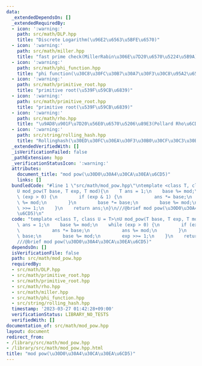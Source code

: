 ```yaml
---
data:
  _extendedDependsOn: []
  _extendedRequiredBy:
  - icon: ':warning:'
    path: src/math/DLP.hpp
    title: "Discrete Logarithm(\u96E2\u6563\u5BFE\u6570)"
  - icon: ':warning:'
    path: src/math/miller.hpp
    title: "fast prime check(MillerRabin\u306E\u7D20\u6570\u5224\u5B9A)"
  - icon: ':warning:'
    path: src/math/phi_function.hpp
    title: "phi function(\u30C8\u30FC\u30B7\u30A7\u30F3\u30C8\u95A2\u6570)"
  - icon: ':warning:'
    path: src/math/primitive_root.hpp
    title: "primitive root(\u539F\u59CB\u6839)"
  - icon: ':warning:'
    path: src/math/primitive_root.hpp
    title: "primitive root(\u539F\u59CB\u6839)"
  - icon: ':warning:'
    path: src/math/rho.hpp
    title: "\u9AD8\u901F\u7D20\u56E0\u6570\u5206\u89E3(Pollard Rho\u6CD5)"
  - icon: ':warning:'
    path: src/string/rolling_hash.hpp
    title: "Rollinghash(\u30ED\u30FC\u30EA\u30F3\u30B0\u30CF\u30C3\u30B7\u30E5)"
  _extendedVerifiedWith: []
  _isVerificationFailed: false
  _pathExtension: hpp
  _verificationStatusIcon: ':warning:'
  attributes:
    document_title: "mod pow(\u30D0\u30A4\u30CA\u30EA\u6CD5)"
    links: []
  bundledCode: "#line 1 \"src/math/mod_pow.hpp\"\ntemplate <class T, class U = T>\n\
    U mod_pow(T base, T exp, T mod){\n    T ans = 1;\n    base %= mod;\n    while\
    \ (exp > 0) {\n        if (exp & 1) {\n            ans *= base;\n            ans\
    \ %= mod;\n        }\n        base *= base;\n        base %= mod;\n        exp\
    \ >>= 1;\n    }\n    return ans;\n}\n///@brief mod pow(\u30D0\u30A4\u30CA\u30EA\
    \u6CD5)\n"
  code: "template <class T, class U = T>\nU mod_pow(T base, T exp, T mod){\n    T\
    \ ans = 1;\n    base %= mod;\n    while (exp > 0) {\n        if (exp & 1) {\n\
    \            ans *= base;\n            ans %= mod;\n        }\n        base *=\
    \ base;\n        base %= mod;\n        exp >>= 1;\n    }\n    return ans;\n}\n\
    ///@brief mod pow(\u30D0\u30A4\u30CA\u30EA\u6CD5)"
  dependsOn: []
  isVerificationFile: false
  path: src/math/mod_pow.hpp
  requiredBy:
  - src/math/DLP.hpp
  - src/math/primitive_root.hpp
  - src/math/primitive_root.hpp
  - src/math/rho.hpp
  - src/math/miller.hpp
  - src/math/phi_function.hpp
  - src/string/rolling_hash.hpp
  timestamp: '2023-03-27 01:42:28+09:00'
  verificationStatus: LIBRARY_NO_TESTS
  verifiedWith: []
documentation_of: src/math/mod_pow.hpp
layout: document
redirect_from:
- /library/src/math/mod_pow.hpp
- /library/src/math/mod_pow.hpp.html
title: "mod pow(\u30D0\u30A4\u30CA\u30EA\u6CD5)"
---
```


